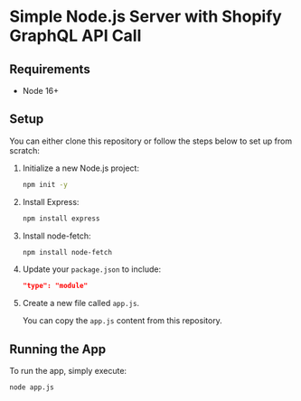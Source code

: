 # Simple Node.js Server with Shopify GraphQL API Call

## Requirements
- Node 16+

## Setup

You can either clone this repository or follow the steps below to set up from scratch:

1. Initialize a new Node.js project:
    ```bash
    npm init -y
    ```
2. Install Express:
    ```bash
    npm install express
    ```
3. Install node-fetch:
    ```bash
    npm install node-fetch
    ```

4. Update your `package.json` to include:
    ```json
    "type": "module"
    ```

5. Create a new file called `app.js`.

    You can copy the `app.js` content from this repository.

## Running the App

To run the app, simply execute:

```bash
node app.js
```

